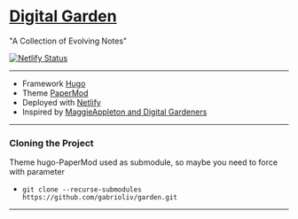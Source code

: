 # [Digital Garden](https://github.com/GabriOliv/garden)

"A Collection of Evolving Notes"

[![Netlify Status](https://api.netlify.com/api/v1/badges/5f186535-9e56-4512-b46b-226b8b7980c0/deploy-status)](https://app.netlify.com/sites/gabrioliv-garden/deploys)

---

- Framework [Hugo](https://github.com/gohugoio/hugo)
- Theme [PaperMod](https://github.com/adityatelange/hugo-PaperMod)
- Deployed with [Netlify](https://github.com/netlify)
- Inspired by [MaggieAppleton and Digital Gardeners](https://github.com/MaggieAppleton/digital-gardeners)

---

### Cloning the Project
Theme hugo-PaperMod used as submodule, so maybe you need to force with parameter
- `git clone --recurse-submodules https://github.com/gabrioliv/garden.git`

---
